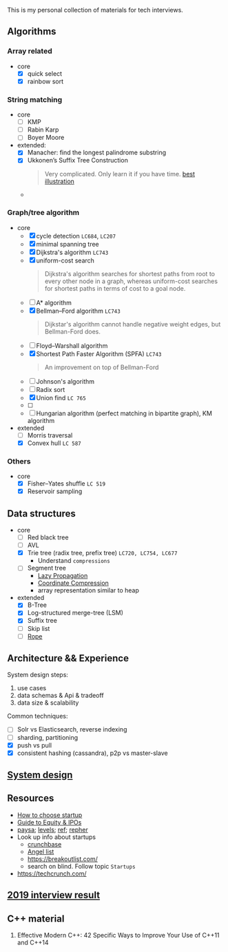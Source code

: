 This is my personal collection of materials for tech interviews.

## Algorithms

### Array related
- core
	- [x] quick select
	- [x] rainbow sort

### String matching
- core
	- [ ] KMP
	- [ ] Rabin Karp
	- [ ] Boyer Moore
- extended:
	- [x] Manacher: find the longest palindrome substring
	- [x] Ukkonen’s Suffix Tree Construction
		> Very complicated. Only learn it if you have time. [best illustration](https://stackoverflow.com/questions/9452701/ukkonens-suffix-tree-algorithm-in-plain-english/9513423#9513423)
	- 

### Graph/tree algorithm
- core
	- [x] cycle detection `LC684`, `LC207`
	- [x] minimal spanning tree
	- [x] Dijkstra's algorithm `LC743`
	- [x] uniform-cost search  
		> Dijkstra's algorithm searches for shortest paths from root to every other node in a graph, whereas uniform-cost searches for shortest paths in terms of cost to a goal node. 
	- [ ] A* algorithm 
	- [x] Bellman–Ford algorithm  `LC743`
		> Dijkstar's algorithm cannot handle negative weight edges, but Bellman-Ford does. 
	- [ ] Floyd–Warshall algorithm
	- [x] Shortest Path Faster Algorithm (SPFA) `LC743`
		> An improvement on top of Bellman-Ford
	- [ ] Johnson's algorithm
	- [ ] Radix sort
	- [x] Union find `LC 765`
	- [ ] 
	- [ ] Hungarian algorithm (perfect matching in bipartite graph), KM algorithm
- extended
	- [ ] Morris traversal 
	- [x] Convex hull `LC 587` 

### Others
- core
	- [x] Fisher–Yates shuffle `LC 519`
	- [x] Reservoir sampling

## Data structures  
- core
	- [ ] Red black tree 
	- [ ] AVL
	- [x] Trie tree (radix tree, prefix tree) `LC720, LC754, LC677`
		- Understand `compressions`
	- [ ] Segment tree
		- [Lazy Propagation](https://www.geeksforgeeks.org/lazy-propagation-in-segment-tree/)
		- [Coordinate Compression](https://leetcode.com/articles/falling-squares/)
		- array representation similar to heap
- extended
	- [x] B-Tree
	- [x] Log-structured merge-tree (LSM)
	- [x] Suffix tree
	- [ ] Skip list
	- [ ] [Rope](https://en.wikipedia.org/wiki/Rope_(data_structure))

## Architecture && Experience
System design steps: 
1. use cases
2. data schemas & Api & tradeoff 
3. data size & scalability

Common techniques:
- [ ] Solr vs Elasticsearch, reverse indexing
- [ ] sharding, partitioning
- [x] push vs pull
- [x] consistent hashing (cassandra), p2p vs master-slave

## [System design](system_design/README.md)

## Resources
- [How to choose startup](https://www.douban.com/group/topic/4239381/)
- [Guide to Equity & IPOs](https://blog.wealthfront.com/equity-ipo-guide/)  
- [paysa](https://www.paysa.com/); [levels](https://www.levels.fyi/); [ref](https://reffo.us/offers); [repher](https://repher.me/)
- Look up info about startups
	- [crunchbase](https://www.crunchbase.com) 
	- [Angel list](https://angel.co/)
	- https://breakoutlist.com/
	- search on blind. Follow topic `Startups`
- https://techcrunch.com/

## [2019 interview result](./2019/README.md)

## C++ material
1. Effective Modern C++: 42 Specific Ways to Improve Your Use of C++11 and C++14
